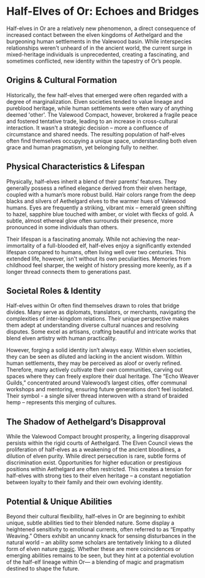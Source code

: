 # Half-Elves of Or: Echoes and Bridges

Half-elves in Or are a relatively new phenomenon, a direct consequence of increased contact between the elven kingdoms of Aethelgard and the burgeoning human settlements in the Valewood basin. While interspecies relationships weren't unheard of in the ancient world, the current surge in mixed-heritage individuals is unprecedented, creating a fascinating, and sometimes conflicted, new identity within the tapestry of Or’s people.

## Origins & Cultural Formation

Historically, the few half-elves that emerged were often regarded with a degree of marginalization. Elven societies tended to value lineage and pureblood heritage, while human settlements were often wary of anything deemed 'other'.  The Valewood Compact, however, brokered a fragile peace and fostered tentative trade, leading to an increase in cross-cultural interaction. It wasn't a strategic decision – more a confluence of circumstance and shared needs. The resulting population of half-elves often find themselves occupying a unique space, understanding both elven grace and human pragmatism, yet belonging fully to neither.

## Physical Characteristics & Lifespan

Physically, half-elves inherit a blend of their parents’ features. They generally possess a refined elegance derived from their elven heritage, coupled with a human’s more robust build. Hair colors range from the deep blacks and silvers of Aethelgard elves to the warmer hues of Valewood humans. Eyes are frequently a striking, vibrant mix – emerald green shifting to hazel, sapphire blue touched with amber, or violet with flecks of gold.  A subtle, almost ethereal glow often surrounds their presence, more pronounced in some individuals than others.

Their lifespan is a fascinating anomaly. While not achieving the near-immortality of a full-blooded elf, half-elves enjoy a significantly extended lifespan compared to humans, often living well over two centuries. This extended life, however, isn't without its own peculiarities. Memories from childhood feel sharper, the weight of history pressing more keenly, as if a longer thread connects them to generations past.

## Societal Roles & Identity

Half-elves within Or often find themselves drawn to roles that bridge divides. Many serve as diplomats, translators, or merchants, navigating the complexities of inter-kingdom relations. Their unique perspective makes them adept at understanding diverse cultural nuances and resolving disputes. Some excel as artisans, crafting beautiful and intricate works that blend elven artistry with human practicality. 

However, forging a solid identity isn’t always easy. Within elven societies, they can be seen as diluted and lacking in the ancient wisdom.  Within human settlements, they may be perceived as aloof or overly refined.  Therefore, many actively cultivate their own communities, carving out spaces where they can freely explore their dual heritage.  The “Echo Weaver Guilds,” concentrated around Valewood’s largest cities, offer communal workshops and mentoring, ensuring future generations don’t feel isolated. Their symbol - a single silver thread interwoven with a strand of braided hemp – represents this merging of cultures.

## The Shadow of Aethelgard’s Disapproval

While the Valewood Compact brought prosperity, a lingering disapproval persists within the rigid courts of Aethelgard. The Elven Council views the proliferation of half-elves as a weakening of the ancient bloodlines, a dilution of elven purity. While direct persecution is rare, subtle forms of discrimination exist.  Opportunities for higher education or prestigious positions within Aethelgard are often restricted. This creates a tension for half-elves with strong ties to their elven heritage – a constant negotiation between loyalty to their family and their own evolving identity.

## Potential & Unique Abilities

Beyond their cultural flexibility, half-elves in Or are beginning to exhibit unique, subtle abilities tied to their blended nature. Some display a heightened sensitivity to emotional currents, often referred to as “Empathy Weaving.” Others exhibit an uncanny knack for sensing disturbances in the natural world – an ability some scholars are tentatively linking to a diluted form of elven nature [magic](/structure/mechanic/magic.md).  Whether these are mere coincidences or emerging abilities remains to be seen, but they hint at a potential evolution of the half-elf lineage within Or— a blending of magic and pragmatism destined to shape the future.
